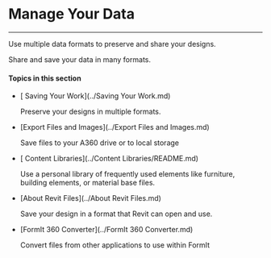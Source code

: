 # Manage Your Data

---

Use multiple data formats to preserve and share your designs.

Share and save your data in many formats.

#### Topics in this section

* [ Saving Your Work](../Saving Your Work.md)

  Preserve your designs in multiple formats.

* [Export Files and Images](../Export Files and Images.md)

  Save files to your A360 drive or to local storage

* [ Content Libraries](../Content Libraries/README.md)

  Use a personal library of frequently used elements like furniture, building elements, or material base files.

* [About Revit Files](../About Revit Files.md)

  Save your design in a format that Revit can open and use.

* [FormIt 360 Converter](../FormIt 360 Converter.md)

  Convert files from other applications to use within FormIt



